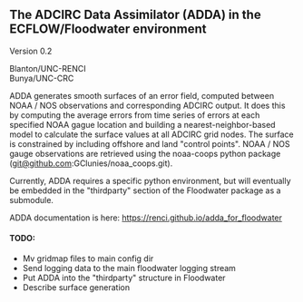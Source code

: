 ## The ADCIRC Data Assimilator (ADDA) in the ECFLOW/Floodwater environment

Version 0.2

Blanton/UNC-RENCI <br>
Bunya/UNC-CRC

ADDA generates smooth surfaces of an error field, computed between NOAA / NOS observations and corresponding ADCIRC output.  It does this by computing the average errors from time series of errors at each specified NOAA gague location and building a nearest-neighbor-based model to calculate the surface values at all ADCIRC grid nodes.  The surface is constrained by including offshore and land "control points".  NOAA / NOS gauge observations are retrieved using the noaa-coops python package (git@github.com:GClunies/noaa_coops.git).  

Currently, ADDA requires a specific python environment, but will eventually be embedded in the "thirdparty" section of the Floodwater package as a submodule.

ADDA documentation is here: https://renci.github.io/adda_for_floodwater

#### TODO:
- Mv gridmap files to main config dir
- Send logging data to the main floodwater logging stream
- Put ADDA into the "thirdparty" structure in Floodwater
- Describe surface generation

